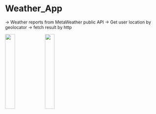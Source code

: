 # Weather_App

-> Weather reports from MetaWeather public API
-> Get user location by geolocator
-> fetch result by http

<img src="https://github.com/AzharKV/WeatherApp/blob/master/screenshots/1.jpg?raw=true" width="25%">    <img src="https://github.com/AzharKV/WeatherApp/blob/master/screenshots/2.jpg?raw=true" width="25%">